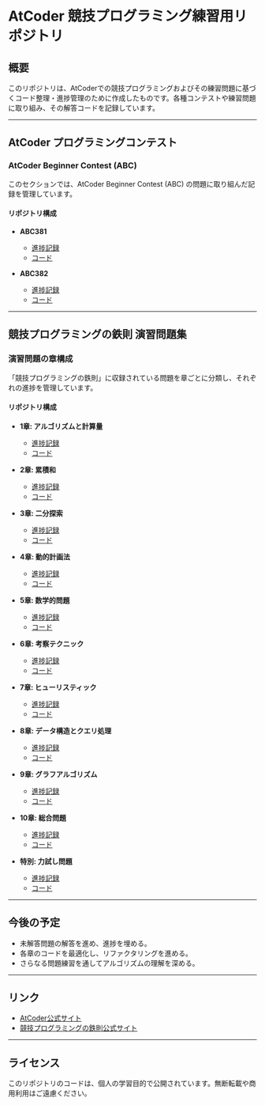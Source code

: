 # AtCoder 競技プログラミング練習用リポジトリ

## 概要
このリポジトリは、AtCoderでの競技プログラミングおよびその練習問題に基づくコード整理・進捗管理のために作成したものです。各種コンテストや練習問題に取り組み、その解答コードを記録しています。

---

## AtCoder プログラミングコンテスト

### AtCoder Beginner Contest (ABC)
このセクションでは、AtCoder Beginner Contest (ABC) の問題に取り組んだ記録を管理しています。

#### リポジトリ構成
- **ABC381**
  - [進捗記録](./ABC/381/progress.md)
  - [コード](./ABC/381/)

- **ABC382**
  - [進捗記録](./ABC/382/progress.md)
  - [コード](./ABC/382/)

---

## 競技プログラミングの鉄則 演習問題集

### 演習問題の章構成
「競技プログラミングの鉄則」に収録されている問題を章ごとに分類し、それぞれの進捗を管理しています。

#### リポジトリ構成
- **1章: アルゴリズムと計算量**
  - [進捗記録](./競技プログラミングの鉄則/アルゴリズムと計算量/progress.md)
  - [コード](./競技プログラミングの鉄則/アルゴリズムと計算量)

- **2章: 累積和**
  - [進捗記録](./競技プログラミングの鉄則/累積和/progress.md)
  - [コード](./競技プログラミングの鉄則/累積和)

- **3章: 二分探索**
  - [進捗記録](./競技プログラミングの鉄則/二分探索/progress.md)
  - [コード](./競技プログラミングの鉄則/二分探索)

- **4章: 動的計画法**
  - [進捗記録](./競技プログラミングの鉄則/動的計画法/progress.md)
  - [コード](./競技プログラミングの鉄則/動的計画法)

- **5章: 数学的問題**
  - [進捗記録](./競技プログラミングの鉄則/数学的問題/progress.md)
  - [コード](./競技プログラミングの鉄則/数学的問題)

- **6章: 考察テクニック**
  - [進捗記録](./競技プログラミングの鉄則/考察テクニック/progress.md)
  - [コード](./競技プログラミングの鉄則/考察テクニック)

- **7章: ヒューリスティック**
  - [進捗記録](./競技プログラミングの鉄則/ヒューリスティック/progress.md)
  - [コード](./競技プログラミングの鉄則/ヒューリスティック)

- **8章: データ構造とクエリ処理**
  - [進捗記録](./競技プログラミングの鉄則/データ構造とクエリ処理/progress.md)
  - [コード](./競技プログラミングの鉄則/データ構造とクエリ処理)

- **9章: グラフアルゴリズム**
  - [進捗記録](./競技プログラミングの鉄則/グラフアルゴリズム/progress.md)
  - [コード](./競技プログラミングの鉄則/グラフアルゴリズム)

- **10章: 総合問題**
  - [進捗記録](./競技プログラミングの鉄則/総合問題/progress.md)
  - [コード](./競技プログラミングの鉄則/総合問題)

- **特別: 力試し問題**
  - [進捗記録](./競技プログラミングの鉄則/力試し問題/progress.md)
  - [コード](./競技プログラミングの鉄則/力試し問題)

---

## 今後の予定
- 未解答問題の解答を進め、進捗を埋める。
- 各章のコードを最適化し、リファクタリングを進める。
- さらなる問題練習を通してアルゴリズムの理解を深める。

---

## リンク
- [AtCoder公式サイト](https://atcoder.jp/)
- [競技プログラミングの鉄則公式サイト](https://atcoder.jp/contests/tessoku-book)

---

## ライセンス
このリポジトリのコードは、個人の学習目的で公開されています。無断転載や商用利用はご遠慮ください。
